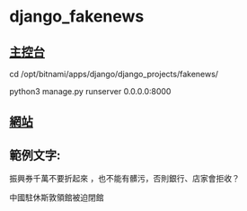 # django_fakenews
## [主控台](https://lightsail.aws.amazon.com/ls/webapp/home/instances)


cd /opt/bitnami/apps/django/django_projects/fakenews/

python3 manage.py runserver 0.0.0.0:8000


## [網站](http://fakenews.nctu.me:8000/)

## 範例文字:

振興券千萬不要折起來 ，也不能有髒污，否則銀行、店家會拒收？

中國駐休斯敦領館被迫閉館
